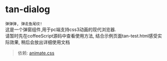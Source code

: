 # tan-dialog
`弹弹弹, 弹走鱼尾纹!`
<br>
这是一个弹窗组件,用于pc端支持css3动画的现代浏览器.
<br>
请暂时先在coffeeScript源码中查看使用方法, 结合示例页面tan-test.html感受实际效果, 稍后会放出详细使用文档
> 依赖: [animate.css](http://daneden.github.io/animate.css/)